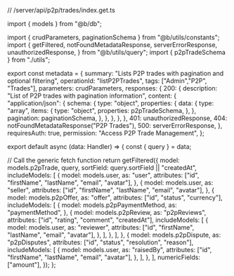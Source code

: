 // /server/api/p2p/trades/index.get.ts

import { models } from "@b/db";

import { crudParameters, paginationSchema } from "@b/utils/constants";
import {
  getFiltered,
  notFoundMetadataResponse,
  serverErrorResponse,
  unauthorizedResponse,
} from "@b/utils/query";
import { p2pTradeSchema } from "./utils";

export const metadata = {
  summary: "Lists P2P trades with pagination and optional filtering",
  operationId: "listP2PTrades",
  tags: ["Admin","P2P", "Trades"],
  parameters: crudParameters,
  responses: {
    200: {
      description: "List of P2P trades with pagination information",
      content: {
        "application/json": {
          schema: {
            type: "object",
            properties: {
              data: {
                type: "array",
                items: {
                  type: "object",
                  properties: p2pTradeSchema,
                },
              },
              pagination: paginationSchema,
            },
          },
        },
      },
    },
    401: unauthorizedResponse,
    404: notFoundMetadataResponse("P2P Trades"),
    500: serverErrorResponse,
  },
  requiresAuth: true,
  permission: "Access P2P Trade Management",
};

export default async (data: Handler) => {
  const { query } = data;

  // Call the generic fetch function
  return getFiltered({
    model: models.p2pTrade,
    query,
    sortField: query.sortField || "createdAt",
    includeModels: [
      {
        model: models.user,
        as: "user",
        attributes: ["id", "firstName", "lastName", "email", "avatar"],
      },
      {
        model: models.user,
        as: "seller",
        attributes: ["id", "firstName", "lastName", "email", "avatar"],
      },
      {
        model: models.p2pOffer,
        as: "offer",
        attributes: ["id", "status", "currency"],
        includeModels: [
          {
            model: models.p2pPaymentMethod,
            as: "paymentMethod",
          },
          {
            model: models.p2pReview,
            as: "p2pReviews",
            attributes: ["id", "rating", "comment", "createdAt"],
            includeModels: [
              {
                model: models.user,
                as: "reviewer",
                attributes: ["id", "firstName", "lastName", "email", "avatar"],
              },
            ],
          },
        ],
      },
      {
        model: models.p2pDispute,
        as: "p2pDisputes",
        attributes: ["id", "status", "resolution", "reason"],
        includeModels: [
          {
            model: models.user,
            as: "raisedBy",
            attributes: ["id", "firstName", "lastName", "email", "avatar"],
          },
        ],
      },
    ],
    numericFields: ["amount"],
  });
};
